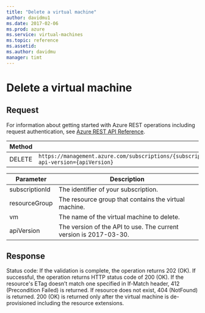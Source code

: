 ```yaml
---
title: "Delete a virtual machine"
author: davidmu1
ms.date: 2017-02-06
ms.prod: azure
ms.service: virtual-machines
ms.topic: reference
ms.assetid:
ms.author: davidmu
manager: timt
---
```


# Delete a virtual machine    
    
## Request    
 
For information about getting started with Azure REST operations including request authentication, see [Azure REST API Reference](../../../index.md).    
    
| Method | Request URI |    
|--------|-------------|    
| DELETE | `https://management.azure.com/subscriptions/{subscriptionId}/resourceGroups/{resourceGroup}/providers/Microsoft.Compute/virtualMachines/{vm}?api-version={apiVersion}` |    

| Parameter | Description |
| --------- | ----------- |
| subscriptionId | The identifier of your subscription. |
| resourceGroup | The resource group that contains the virtual machine. |
| vm | The name of the virtual machine to delete. |
| apiVersion | The version of the API to use. The current version is 2017-03-30. |
    
## Response

Status code: If the validation is complete, the operation returns 202 (OK). If successful, the operation returns HTTP status code of 200 (OK). If the resource's ETag doesn’t match one specified in If-Match header, 412 (Precondition Failed) is returned. If resource does not exist, 404 (NotFound) is returned. 200 (OK) is returned only after the virtual machine is de-provisioned including the resource extensions.